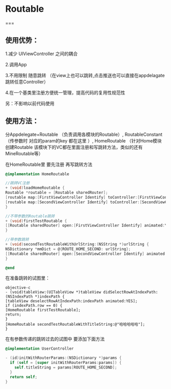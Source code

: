 
# Routable
===

## 使用优势：

1.减少 UIViewController 之间的耦合

2.调用App

3.不用限制 随意跳转 （在view上也可以跳转,点击推送也可以直接在appdelagate跳转任意Controller）

4.在一个基类里注册方便统一管理，提高代码的复用性规范性

另：不影响以前代码使用


## 使用方法：

分Appdelegate+Routable （负责调用各模块的Routable）,
RoutableConstant （传参数时 对应的param的key 都在这里 ）,
HomeRoutable （针对Home模块创建Routable 该模块下的VC都在里面注册和写跳转方法，类似的还有MineRoutable等）


在HomeRoutable里 要先注册 再写跳转方法
```objective-c
@implementation HomeRoutable

//跳转VC注册
+ (void)loadHomeRoutable {
Routable *routable = [Routable sharedRouter];
[routable map:[FirstViewController Identify] toController:[FirstViewController class]];
[routable map:[SecondViewController Identify] toController:[SecondViewController class]];
}

//不带参数的Routable跳转
+ (void)firstTestRoutable {
[[Routable sharedRouter] open:[FirstViewController Identify] animated:YES];
}

//带参数跳转
+ (void)secondTestRoutableWithUrlString:(NSString *)urlString {
NSDictionary *mmDict = @{ROUTE_HOME_SECOND: urlString};
[[Routable sharedRouter] open:[SecondViewController Identify] animated:YES extraParams:mmDict];
}

@end
```

在准备跳转的试图里：
```
objective-c
- (void)tableView:(UITableView *)tableView didSelectRowAtIndexPath:(NSIndexPath *)indexPath {
[tableView deselectRowAtIndexPath:indexPath animated:YES];
if (indexPath.row == 0) {
[HomeRoutable firstTestRoutable];
return;
}
[HomeRoutable secondTestRoutableWithTitleString:@"哈哈哈哈哈"];
}
```

在有参数传递的跳转过去的试图中 要添加下面方法
```objective-c
@implementation UserController

- (id)initWithRouterParams:(NSDictionary *)params {
  if (self = [super initWithRouterParams:params]) {
    self.titleString = params[ROUTE_HOME_SECOND];
  }
  return self;
}
```





